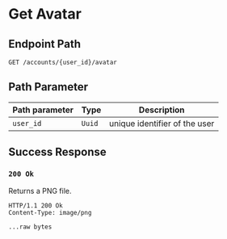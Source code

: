 # Get Avatar

## Endpoint Path

`GET /accounts/{user_id}/avatar`

## Path Parameter

| Path parameter | Type   | Description                   |
|----------------|--------|-------------------------------|
| `user_id`      | `Uuid` | unique identifier of the user |

## Success Response

### `200 Ok`

Returns a PNG file.

```http
HTTP/1.1 200 Ok
Content-Type: image/png

...raw bytes
```
